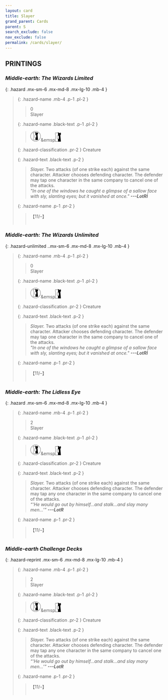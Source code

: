 ```yaml
---
layout: card
title: Slayer
grand_parent: Cards
parent: S
search_exclude: false
nav_exclude: false
permalink: /cards/slayer/
---
```


## PRINTINGS


### _Middle-earth: The Wizards Limited_

{: .hazard .mx-sm-6 .mx-md-8 .mx-lg-10 .mb-4 }
> {: .hazard-name .mb-4 .p-1 .pl-2 }
> > <div class="hazard-mp">0</div>
> > <div class="card-name">Slayer</div>
>
> {: .hazard-name .black-text .p-1 .pl-2 }
> > ![](/assets/images/border-land.svg)&emsp![](/assets/images/border-hold.svg)
>
> {: .hazard-classification .pr-2 }
> Creature
>
> {: .hazard-text .black-text .p-2 }
> > _Slayer._ Two attacks (of one strike each) against the same character. Attacker chooses defending character. The defender may tap one character in the same company to cancel one of the attacks. <br>_"In one of the windows he caught a glimpse of a sallow face with sly, slanting eyes; but it vanished at once."_ ***---&#65279;LotRI*** 
>
> {: .hazard-name .p-1 .pr-2 }
> > <div class="card-shield">【11/&ndash;】</div>
> > <div class="card-corruption">&nbsp;</div>

### _Middle-earth: The Wizards Unlimited_

{: .hazard-unlimited ..mx-sm-6 .mx-md-8 .mx-lg-10 .mb-4 }
> {: .hazard-name .mb-4 .p-1 .pl-2 }
> > <div class="hazard-mp">0</div>
> > <div class="card-name">Slayer</div>
>
> {: .hazard-name .black-text .p-1 .pl-2 }
> > ![](/assets/images/border-land.svg)&emsp![](/assets/images/border-hold.svg)
>
> {: .hazard-classification .pr-2 }
> Creature
>
> {: .hazard-text .black-text .p-2 }
> > _Slayer._ Two attacks (of one strike each) against the same character. Attacker chooses defending character. The defender may tap one character in the same company to cancel one of the attacks. <br>_"In one of the windows he caught a glimpse of a sallow face with sly, slanting eyes; but it vanished at once."_ ***---&#65279;LotRI*** 
>
> {: .hazard-name .p-1 .pr-2 }
> > <div class="card-shield">【11/&ndash;】</div>
> > <div class="card-corruption-white">&nbsp;</div>

### _Middle-earth: The Lidless Eye_

{: .hazard .mx-sm-6 .mx-md-8 .mx-lg-10 .mb-4 }
> {: .hazard-name .mb-4 .p-1 .pl-2 }
> > <div class="hazard-mp">2</div>
> > <div class="card-name">Slayer</div>
>
> {: .hazard-name .black-text .p-1 .pl-2 }
> > ![](/assets/images/border-land.svg)&emsp![](/assets/images/border-hold.svg)
>
> {: .hazard-classification .pr-2 }
> Creature
>
> {: .hazard-text .black-text .p-2 }
> > _Slayer._ Two attacks (of one strike each) against the same character. Attacker chooses defending character. The defender may tap any one character in the same company to cancel one of the attacks. <br>_“‘He would go out by himself...and stalk...and slay many men...’”_ ***---&#65279;LotR*** 
>
> {: .hazard-name .p-1 .pr-2 }
> > <div class="card-shield">【11/&ndash;】</div>
> > <div class="card-corruption">&nbsp;</div>

### _Middle-earth Challenge Decks_

{: .hazard-reprint .mx-sm-6 .mx-md-8 .mx-lg-10 .mb-4 }
> {: .hazard-name .mb-4 .p-1 .pl-2 }
> > <div class="hazard-mp">2</div>
> > <div class="card-name">Slayer</div>
>
> {: .hazard-name .black-text .p-1 .pl-2 }
> > ![](/assets/images/border-land.svg)&emsp![](/assets/images/border-hold.svg)
>
> {: .hazard-classification .pr-2 }
> Creature
>
> {: .hazard-text .black-text .p-2 }
> > _Slayer._ Two attacks (of one strike each) against the same character. Attacker chooses defending character. The defender may tap any one character in the same company to cancel one of the attacks. <br>_“‘He would go out by himself...and stalk...and slay many men...’”_ ***---&#65279;LotR*** 
>
> {: .hazard-name .p-1 .pr-2 }
> > <div class="card-shield">【11/&ndash;】</div>
> > <div class="card-corruption-white">&nbsp;</div>
